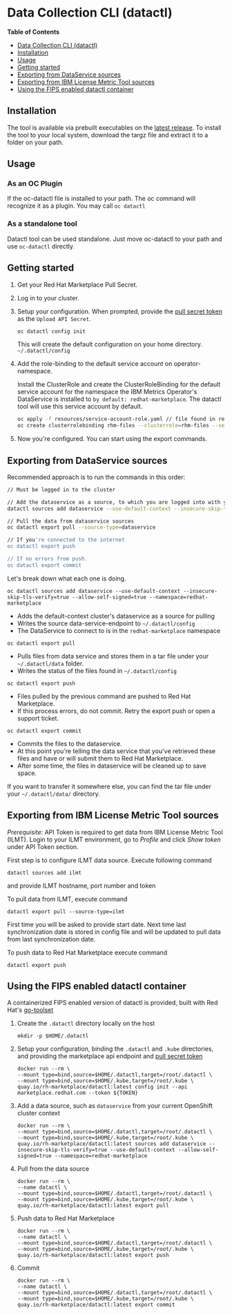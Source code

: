 # Data Collection CLI (datactl)

<!-- markdown-toc start - Don't edit this section. Run M-x markdown-toc-refresh-toc -->

**Table of Contents**

- [Data Collection CLI (datactl)](#red-hat-marketplace-control-cli-datactl)
- [Installation](#installation)
- [Usage](#usage)
- [Getting started](#getting-started)
- [Exporting from DataService sources](#exporting-from-dataservice-sources)
- [Exporting from IBM License Metric Tool sources](#exporting-from-ibm-license-metric-tool-sources)
- [Using the FIPS enabled datactl container](#using-the-fips-enabled-datactl-container)

<!-- markdown-toc end -->

## Installation

The tool is available via prebuilt executables on the [latest release](https://github.com/redhat-marketplace/datactl/releases/latest).
To install the tool to your local system, download the targz file and
extract it to a folder on your path.

## Usage

### As an OC Plugin

If the oc-datactl file is installed to your path. The oc command will recognize it as a plugin. You may
call `oc datactl`

### As a standalone tool

Datactl tool can be used standalone. Just move oc-datactl to your path and use `oc-datactl` directly.

## Getting started

1. Get your Red Hat Marketplace Pull Secret.

2. Log in to your cluster.

3. Setup your configuration. When prompted, provide the [pull secret token](https://marketplace.redhat.com/) as the `Upload API Secret`.

   ```sh
   oc datactl config init
   ```

   This will create the default configuration on your home directory. `~/.datactl/config`

4. Add the role-binding to the default service account on operator-namespace.

   Install the ClusterRole and create the ClusterRoleBinding for the default service account for the namespace the IBM Metrics Operator's 
   DataService is installed to `by default: redhat-marketplace`. The datactl tool will use this service account by default.

   ```sh
   oc apply -f resources/service-account-role.yaml // file found in release
   oc create clusterrolebinding rhm-files --clusterrole=rhm-files --serviceaccount=redhat-marketplace:default
   ```

5. Now you're configured. You can start using the export commands.

## Exporting from DataService sources

Recommended approach is to run the commands in this order:

```sh
// Must be logged in to the cluster

// Add the dataservice as a source, to which you are logged into with your current context
datactl sources add dataservice --use-default-context --insecure-skip-tls-verify=true --allow-self-signed=true --namespace=redhat-marketplace

// Pull the data from dataservice sources
oc datactl export pull --source-type=dataservice

// If you're connected to the internet
oc datactl export push

// If no errors from push.
oc datactl export commit
```

Let's break down what each one is doing.

`oc datactl sources add dataservice --use-default-context --insecure-skip-tls-verify=true --allow-self-signed=true --namespace=redhat-marketplace`

- Adds the default-context cluster's dataservice as a source for pulling
- Writes the source data-service-endpoint to `~/.datactl/config`
- The DataService to connect to is in the `redhat-marketplace` namespace

`oc datactl export pull`

- Pulls files from data service and stores them in a tar file under your `~/.datactl/data` folder.
- Writes the status of the files found in `~/.datactl/config`

`oc datactl export push`

- Files pulled by the previous command are pushed to Red Hat Marketplace.
- If this process errors, do not commit. Retry the export push or open a support ticket.

`oc datactl export commit`

- Commits the files to the dataservice.
- At this point you're telling the data service that you've retrieved these files and have or will submit them to Red Hat Marketplace.
- After some time, the files in dataservice will be cleaned up to save space.

If you want to transfer it somewhere else, you can find the tar file under your `~/.datactl/data/` directory.

## Exporting from IBM License Metric Tool sources

_Prerequisite_: API Token is required to get data from IBM License Metric Tool (ILMT). Login to your ILMT environment, go to _Profile_ and click _Show token_ under API Token section.

First step is to configure ILMT data source. Execute following command

`datactl sources add ilmt`

and provide ILMT hostname, port number and token

To pull data from ILMT, execute command

`datactl export pull --source-type=ilmt`

First time you will be asked to provide start date. Next time last synchronization date is stored in config file and will be updated to pull data from last synchronization date.

To push data to Red Hat Marketplace execute command

`datactl export push`

## Using the FIPS enabled datactl container

A containerized FIPS enabled version of datactl is provided, built with Red Hat's [go-toolset](https://developers.redhat.com/articles/2022/05/31/your-go-application-fips-compliant)


1. Create the `.datactl` directory locally on the host
   ```
   mkdir -p $HOME/.datactl
   ```
2. Setup your configuration, binding the `.datactl` and `.kube` directories, and providing the marketplace api endpoint and [pull secret token](https://marketplace.redhat.com/en-us/account/keys)
   ```
   docker run --rm \
   --mount type=bind,source=$HOME/.datactl,target=/root/.datactl \
   --mount type=bind,source=$HOME/.kube,target=/root/.kube \
   quay.io/rh-marketplace/datactl:latest config init --api marketplace.redhat.com --token ${TOKEN}
   ```
3. Add a data source, such as `dataservice` from your current OpenShift cluster context
   ```
   docker run --rm \
   --mount type=bind,source=$HOME/.datactl,target=/root/.datactl \
   --mount type=bind,source=$HOME/.kube,target=/root/.kube \
   quay.io/rh-marketplace/datactl:latest sources add dataservice --insecure-skip-tls-verify=true --use-default-context --allow-self-signed=true --namespace=redhat-marketplace
   ```
4. Pull from the data source
   ```
   docker run --rm \
   --name datactl \
   --mount type=bind,source=$HOME/.datactl,target=/root/.datactl \
   --mount type=bind,source=$HOME/.kube,target=/root/.kube \
   quay.io/rh-marketplace/datactl:latest export pull
   ```
5. Push data to Red Hat Marketplace
   ```
   docker run --rm \
   --name datactl \
   --mount type=bind,source=$HOME/.datactl,target=/root/.datactl \
   --mount type=bind,source=$HOME/.kube,target=/root/.kube \
   quay.io/rh-marketplace/datactl:latest export push
   ```
6. Commit
   ```
   docker run --rm \
   --name datactl \
   --mount type=bind,source=$HOME/.datactl,target=/root/.datactl \
   --mount type=bind,source=$HOME/.kube,target=/root/.kube \
   quay.io/rh-marketplace/datactl:latest export commit
  ```
